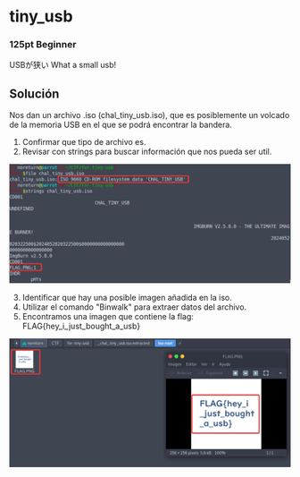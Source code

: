 # tiny_usb
### 125pt Beginner

USBが狭い
What a small usb!


## Solución 

Nos dan un archivo .iso (chal_tiny_usb.iso), que es posiblemente un volcado de la memoria USB en el que se podrá encontrar la bandera.

1. Confirmar que tipo de archivo es.
2. Revisar con strings para buscar información que nos pueda ser util.

![Primeros pasos](../Imagenes/wkTeIFO2OK.png)

3. Identificar que hay una posible imagen añadida en la iso.
4. Utilizar el comando "Binwalk" para extraer datos del archivo.
5. Encontramos una imagen que contiene la flag: FLAG{hey_i_just_bought_a_usb}

![Flag encontrada](../Imagenes/2FdxLXUSmZ.png)

